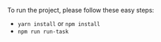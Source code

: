 To run the project, please follow these easy steps:

- `yarn install` or `npm install`
- `npm run run-task`